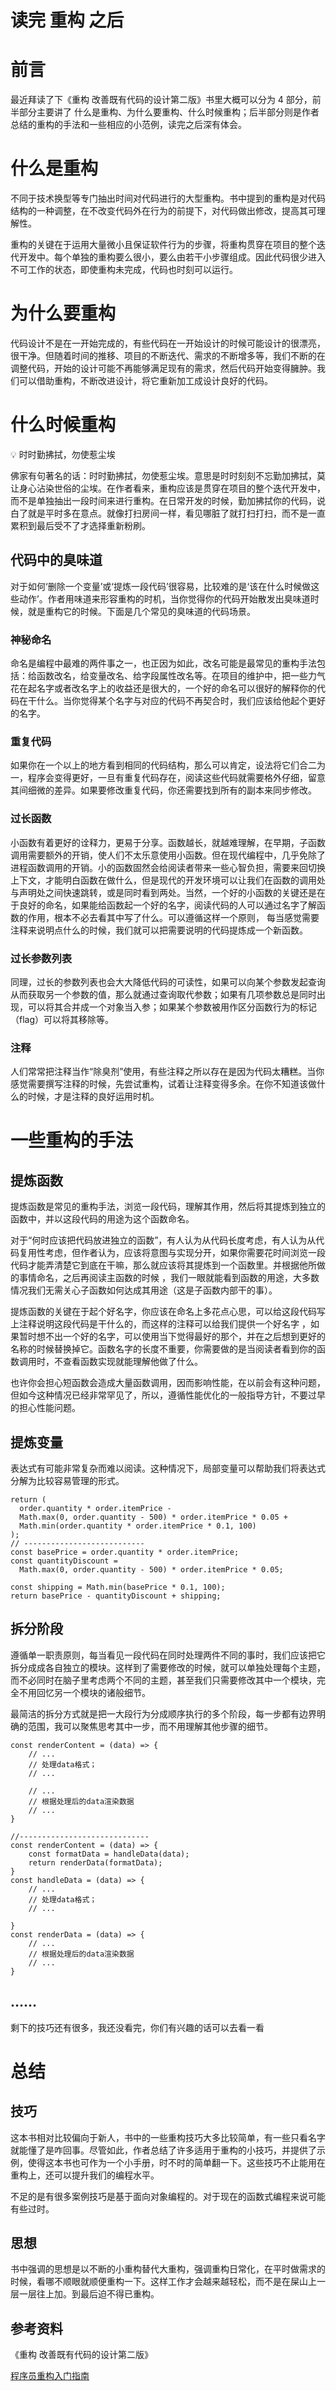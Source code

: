 # 读完 重构 之后


# 前言

最近拜读了下《重构 改善既有代码的设计第二版》书里大概可以分为 4 部分，前半部分主要讲了 什么是重构、为什么要重构、什么时候重构；后半部分则是作者总结的重构的手法和一些相应的小范例，读完之后深有体会。

# 什么是重构

不同于技术换型等专门抽出时间对代码进行的大型重构。书中提到的重构是对代码结构的一种调整，在不改变代码外在行为的前提下，对代码做出修改，提高其可理解性。

重构的关键在于运用大量微小且保证软件行为的步骤，将重构贯穿在项目的整个迭代开发中。每个单独的重构要么很小，要么由若干小步骤组成。因此代码很少进入不可工作的状态，即使重构未完成，代码也时刻可以运行。

# 为什么要重构

代码设计不是在一开始完成的，有些代码在一开始设计的时候可能设计的很漂亮，很干净。但随着时间的推移、项目的不断迭代、需求的不断增多等，我们不断的在调整代码，开始的设计可能不再能够满足现有的需求，然后代码开始变得臃肿。我们可以借助重构，不断改进设计，将它重新加工成设计良好的代码。

# 什么时候重构

<aside> 💡 时时勤拂拭，勿使惹尘埃

</aside>

佛家有句著名的话：时时勤拂拭，勿使惹尘埃。意思是时时刻刻不忘勤加拂拭，莫让身心沾染世俗的尘埃。在作者看来，重构应该是贯穿在项目的整个迭代开发中，而不是单独抽出一段时间来进行重构。在日常开发的时候，勤加拂拭你的代码，说白了就是平时多在意点。就像打扫房间一样，看见哪脏了就打扫打扫，而不是一直累积到最后受不了才选择重新粉刷。

## 代码中的臭味道

对于如何‘删除一个变量’或‘提炼一段代码’很容易，比较难的是‘该在什么时候做这些动作’。作者用味道来形容重构的时机，当你觉得你的代码开始散发出臭味道时候，就是重构它的时候。下面是几个常见的臭味道的代码场景。

### 神秘命名

命名是编程中最难的两件事之一，也正因为如此，改名可能是最常见的重构手法包括：给函数改名，给变量改名、给字段属性改名等。在项目的维护中，把一些力气花在起名字或者改名字上的收益还是很大的，一个好的命名可以很好的解释你的代码在干什么。当你觉得某个名字与对应的代码不再契合时，我们应该给他起个更好的名字。

### 重复代码

如果你在一个以上的地方看到相同的代码结构，那么可以肯定，设法将它们合二为一，程序会变得更好，一旦有重复代码存在，阅读这些代码就需要格外仔细，留意其间细微的差异。如果要修改重复代码，你还需要找到所有的副本来同步修改。

### 过长函数

小函数有着更好的诠释力，更易于分享。函数越长，就越难理解，在早期，子函数调用需要额外的开销，使人们不太乐意使用小函数。但在现代编程中，几乎免除了进程函数调用的开销。小的函数固然会给阅读者带来一些心智负担，需要来回切换上下文，才能明白函数在做什么，但是现代的开发环境可以让我们在函数的调用处与声明处之间快速跳转，或是同时看到两处。当然，一个好的小函数的关键还是在于良好的命名，如果能给函数起一个好的名字，阅读代码的人可以通过名字了解函数的作用，根本不必去看其中写了什么。可以遵循这样一个原则， 每当感觉需要注释来说明点什么的时候，我们就可以把需要说明的代码提炼成一个新函数。

### 过长参数列表

同理，过长的参数列表也会大大降低代码的可读性，如果可以向某个参数发起查询从而获取另一个参数的值，那么就通过查询取代参数；如果有几项参数总是同时出现，可以将其合并成一个对象当入参；如果某个参数被用作区分函数行为的标记（flag）可以将其移除等。

### 注释

人们常常把注释当作“除臭剂”使用，有些注释之所以存在是因为代码太糟糕。当你感觉需要撰写注释的时候，先尝试重构，试着让注释变得多余。在你不知道该做什么的时候，才是注释的良好运用时机。

# 一些重构的手法

## 提炼函数

提炼函数是常见的重构手法，浏览一段代码，理解其作用，然后将其提炼到独立的函数中，并以这段代码的用途为这个函数命名。

对于“何时应该把代码放进独立的函数”，有人认为从代码长度考虑，有人认为从代码复用性考虑，但作者认为，应该将意图与实现分开，如果你需要花时间浏览一段代码才能弄清楚它到底在干嘛，那么就应该将其提炼到一个函数里。并根据他所做的事情命名，之后再阅读主函数的时候 ，我们一眼就能看到函数的用途，大多数情况我们无需关心子函数如何达成其用途（这是子函数内部干的事）。

提炼函数的关键在于起个好名字，你应该在命名上多花点心思，可以给这段代码写上注释说明这段代码是干什么的，而这样的注释可以给我们提供一个好名字 ，如果暂时想不出一个好的名字，可以使用当下觉得最好的那个，并在之后想到更好的名称的时候替换掉它。函数名字的长度不重要，你需要做的是当阅读者看到你的函数调用时，不查看函数实现就能理解他做了什么。

也许你会担心短函数会造成大量函数调用，因而影响性能，在以前会有这种问题，但如今这种情况已经非常罕见了，所以，遵循性能优化的一般指导方针，不要过早的担心性能问题。

## 提炼变量

表达式有可能非常复杂而难以阅读。这种情况下，局部变量可以帮助我们将表达式分解为比较容易管理的形式。

```
return (
  order.quantity * order.itemPrice -
  Math.max(0, order.quantity - 500) * order.itemPrice * 0.05 +
  Math.min(order.quantity * order.itemPrice * 0.1, 100)
);
// ---------------------------
const basePrice = order.quantity * order.itemPrice;
const quantityDiscount =
  Math.max(0, order.quantity - 500) * order.itemPrice * 0.05;

const shipping = Math.min(basePrice * 0.1, 100);
return basePrice - quantityDiscount + shipping;
```

## 拆分阶段

遵循单一职责原则，每当看见一段代码在同时处理两件不同的事时，我们应该把它拆分成成各自独立的模块。这样到了需要修改的时候，就可以单独处理每个主题，而不必同时在脑子里考虑两个不同的主题，甚至我们只需要修改其中一个模块，完全不用回忆另一个模块的诸般细节。

最简洁的拆分方式就是把一大段行为分成顺序执行的多个阶段，每一步都有边界明确的范围，我可以聚焦思考其中一步，而不用理解其他步骤的细节。

```
const renderContent = (data) => {
	// ...
	// 处理data格式；
	// ...

	// ...
	// 根据处理后的data渲染数据
	// ...
}

//-----------------------------
const renderContent = (data) => {
	const formatData = handleData(data);
	return renderData(formatData);
}
const handleData = (data) => {
	// ...
	// 处理data格式；
	// ...

}
const renderData = (data) => {
	// ...
	// 根据处理后的data渲染数据
	// ...
}
```

## ……

剩下的技巧还有很多，我还没看完，你们有兴趣的话可以去看一看

# 总结

## 技巧

这本书相对比较偏向于新人，书中的一些重构技巧大多比较简单，有一些只看名字就能懂了是咋回事。尽管如此，作者总结了许多适用于重构的小技巧，并提供了示例，使得这本书也可作为一个小手册，时不时的简单翻一下。这些技巧不止能用在重构上，还可以提升我们的编程水平。

不足的是有很多案例技巧是基于面向对象编程的。对于现在的函数式编程来说可能有些过时。

## 思想

书中强调的思想是以不断的小重构替代大重构，强调重构日常化，在平时做需求的时候，看哪不顺眼就顺便重构一下。这样工作才会越来越轻松，而不是在屎山上一层一层往上加。到最后迫不得已重构。

## 参考资料

《重构 改善既有代码的设计第二版》

[程序员重构入门指南](https://shuyi.tech/archives/quick-start-of-refactor)

